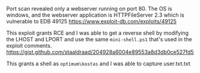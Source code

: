 Port scan revealed only a webserver running on port 80.
The OS is windows, and the webserver application is HTTPFileServer 2.3 which is vulnerable to EDB 49125
https://www.exploit-db.com/exploits/49125

This exploit grants RCE and I was able to get a reverse shell by modifying the LHOST and LPORT and use the same `mini-shell.ps1` that's used in the exploit comments.
https://gist.github.com/staaldraad/204928a6004e89553a8d3db0ce527fd5

This grants a shell as `optimum\kostas` and I was able to capture user.txt.txt